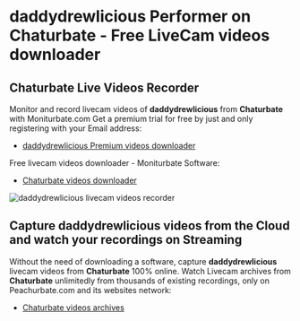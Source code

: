 # daddydrewlicious Performer on Chaturbate - Free LiveCam videos downloader

## Chaturbate Live Videos Recorder

Monitor and record livecam videos of **daddydrewlicious** from **Chaturbate** with Moniturbate.com
Get a premium trial for free by just and only registering with your Email address:
* [daddydrewlicious Premium videos downloader](https://moniturbate.com/request-demo-licence-key.html)

Free livecam videos downloader - Moniturbate Software:
* [Chaturbate videos downloader](https://moniturbate.com/moniturbate-download-software.html)

![daddydrewlicious livecam videos recorder](https://peachurnet.com/templates/moniturbate-software.png)


## Capture daddydrewlicious videos from the Cloud and watch your recordings on Streaming

Without the need of downloading a software, capture **daddydrewlicious** livecam videos from **Chaturbate** 100% online.
Watch Livecam archives from **Chaturbate** unlimitedly from thousands of existing recordings, only on Peachurbate.com and its websites network:
* [Chaturbate videos archives](https://peachurnet.com/)